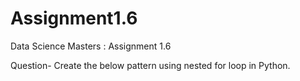 # Assignment1.6
Data Science Masters : Assignment 1.6

Question-
Create the below pattern using nested for loop in Python.
